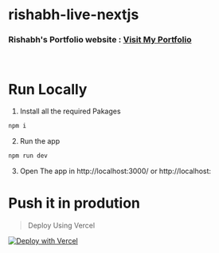 # rishabh-live-nextjs

### Rishabh's Portfolio website :  <a href="https://rishabh.live/?ref=github&loc=repository" target="_blank"> Visit My Portfolio</a>
<br>

# Run Locally

1. Install all the required Pakages
```bash
npm i
```

2. Run the app
```bash
npm run dev
```

3. Open The app in http://localhost:3000/ or http://localhost:<your-defined-port>

# Push it in prodution
> Deploy Using Vercel


[![Deploy with Vercel](https://vercel.com/button)](https://vercel.com/new/clone?repository-url=https%3A%2F%2Fgithub.com%2Frishabh-live%2Frishabh-live-nextjs&project-name=rishabh-live-nextjs&repo-name=rishabh-live-nextjs&redirect-url=https%3A%2F%2Fgithub.com%2Frishabh-live%2Frishabh-live-nextjs&demo-title=Rishabh.live%20Wepsite&demo-url=https%3A%2F%2Frishabh.live%3Fref%3Dvercel-deployment-demo)

